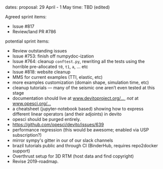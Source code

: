 dates: proposal: 29 April - 1 May
time: TBD (edited) 

Agreed sprint items:
* Issue #817
* Review/land PR #786

potential sprint items:
- Review outstanding issues
- Issue #753: finish off numpydoc-ization
- Issue #764: cleanup `conftest.py`, rewriting all the tests using the horrible pre-allocated `t0`, `t1`, `a`, ... etc
- Issue #818: website cleanup
- MMS for current examples (TTI, elastic, etc)
- more examples customization (domain shape, simulation time, etc)
- cleanup tutorials — many of the seismic one aren’t even tested at this stage
- documentation should live at www.devitoproject.org/…, *not* at www.opesci.org/…
- a cheatsheet (jupyter-notebook based) showing how to express different linear operators (and their adjoints) in devito
- opesci should be purged entirely.
- https://github.com/opesci/devito/issues/639
- performance regression (this would be awesome; enabled via USP subscription?)
- mirror sympy's gitter in our of our slack channels
- brazil tutorials public and through CI (BinderHub, requires repo2docker support)
- Overthrust setup for 3D RTM (host data and find copyright)
- Revise 2019-roadmap.